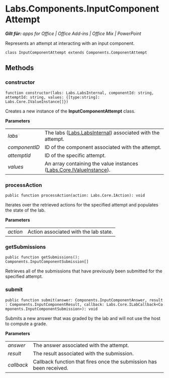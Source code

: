 
# Labs.Components.InputComponentAttempt

 _**Gilt für:** apps for Office | Office Add-ins | Office Mix | PowerPoint_

Represents an attempt at interacting with an input component.

```
class InputComponentAttempt extends Components.ComponentAttempt
```


## Methods




### constructor

 `function constructor(labs: Labs.LabsInternal, componentId: string, attemptId: string, values: {[type:string]: Labs.Core.IValueInstance[]})`

Creates a new instance of the  **InputComponentAttempt** class.

 **Parameters**


|||
|:-----|:-----|
| _labs_|The labs ([Labs.LabsInternal](http://msdn.microsoft.com/library/599fb2c4-bb16-4422-84ad-10ed85a14018.aspx)) associated with the attempt.|
| _componentID_|ID of the component associated with the attempt.|
| _attemptId_|ID of the specific attempt.|
| _values_|An array containing the value instances ([Labs.Core.IValueInstance](../../reference/office-mix/labs.core.ivalueinstance.md)).|

### processAction

 `public function processAction(action: Labs.Core.IAction): void`

Iterates over the retrieved actions for the specified attempt and populates the state of the lab.

 **Parameters**


|||
|:-----|:-----|
| _action_|Action associated with the lab state.|

### getSubmissions

 `public function getSubmissions(): Components.InputComponentSubmission[]`

Retrieves all of the submissions that have previously been submitted for the specified attempt.


### submit

 `public function submit(answer: Components.InputComponentAnswer, result: Components.InputComponentResult, callback: Labs.Core.ILabCallback<Components.InputComponentSubmission>): void`

Submits a new answer that was graded by the lab and will not use the host to compute a grade.

 **Parameters**


|||
|:-----|:-----|
| _answer_|The answer associated with the attempt.|
| _result_|The result associated with the submission.|
| _callback_|Callback function that fires once the submission has been received.|
